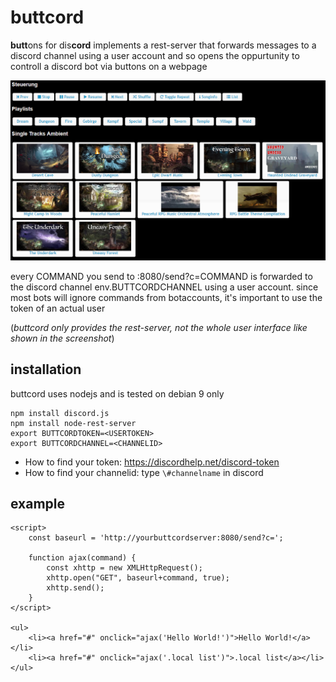 # buttcord

**butt**ons for dis**cord** implements a rest-server that forwards messages to a discord channel using a user account and so opens the oppurtunity to controll a discord bot via buttons on a webpage

![img](screenshot.png?raw=true)

every COMMAND you send to :8080/send?c=COMMAND is forwarded to the discord channel env.BUTTCORDCHANNEL using a user account. since most bots will ignore commands from botaccounts, it's important to use the token of an actual user

(*buttcord only provides the rest-server, not the whole user interface like shown in the screenshot*)

## installation
buttcord uses nodejs and is tested on debian 9 only
```
npm install discord.js
npm install node-rest-server
export BUTTCORDTOKEN=<USERTOKEN>
export BUTTCORDCHANNEL=<CHANNELID>
```

* How to find your token: https://discordhelp.net/discord-token
* How to find your channelid: type `\#channelname` in discord

## example
```
<script>
    const baseurl = 'http://yourbuttcordserver:8080/send?c=';

    function ajax(command) {
        const xhttp = new XMLHttpRequest();
        xhttp.open("GET", baseurl+command, true);
        xhttp.send();
    }
</script>

<ul>
    <li><a href="#" onclick="ajax('Hello World!')">Hello World!</a></li>
    <li><a href="#" onclick="ajax('.local list')">.local list</a></li>
</ul>
```

